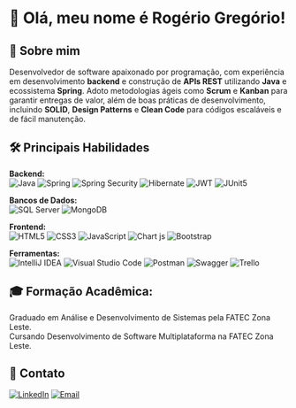 # 👋 Olá, meu nome é Rogério Gregório!
  
## 🚀 Sobre mim
Desenvolvedor de software apaixonado por programação, com experiência em desenvolvimento **backend** e construção de **APIs REST** utilizando **Java** e ecossistema **Spring**. Adoto metodologias ágeis como **Scrum** e **Kanban** para garantir entregas de valor, além de boas práticas de desenvolvimento, incluindo **SOLID**, **Design Patterns** e **Clean Code** para códigos escaláveis e de fácil manutenção.

## 🛠 Principais Habilidades
**Backend:** <br>
![Java](https://img.shields.io/badge/Java-633309?style=flat&logo=coffeescript&logoColor=white) 
![Spring](https://img.shields.io/badge/Spring-6DB33F?style=flat&logo=spring&logoColor=white)
![Spring Security](https://img.shields.io/badge/Spring%20Security-6DB33F?style=flat&logo=springsecurity&logoColor=white)
![Hibernate](https://img.shields.io/badge/Hibernate-59666C?style=flat&logo=Hibernate&logoColor=white)
![JWT](https://img.shields.io/badge/JWT-000000?style=flat&logo=JSON%20web%20tokens&logoColor=white)
![JUnit5](https://img.shields.io/badge/Junit5-25A162?style=flat&logo=junit5&logoColor=white)

**Bancos de Dados:** <br>
![SQL Server](https://img.shields.io/badge/SQL%20Server-316192?style=flat&logo=adminer&logoColor=white)
![MongoDB](https://img.shields.io/badge/MongoDB-4EA94B?style=flat&logo=mongodb&logoColor=white)

**Frontend:** <br>
![HTML5](https://img.shields.io/badge/HTML5-E34F26?style=flat&logo=html5&logoColor=white)
![CSS3](https://img.shields.io/badge/CSS3-1572B6?style=flat&logo=css3&logoColor=white)
![JavaScript](https://img.shields.io/badge/JavaScript-323330?style=flat&logo=javascript&logoColor=F7DF1E)
![Chart js](https://img.shields.io/badge/Chart%20js-FF6384?style=flat&logo=chartdotjs&logoColor=white)
![Bootstrap](https://img.shields.io/badge/Bootstrap-563D7C?style=flat&logo=bootstrap&logoColor=white)

**Ferramentas:** <br>
![IntelliJ IDEA](https://img.shields.io/badge/IntelliJ_IDEA-000000.svg?style=flat&logo=intellij-idea&logoColor=white)
![Visual Studio Code](https://img.shields.io/badge/VS%20Code-007ACC?style=flat&logo=htmx&logoColor=white)
![Postman](https://img.shields.io/badge/Postman-FF6C37?style=flat&logo=Postman&logoColor=white)
![Swagger](https://img.shields.io/badge/Swagger-85EA2D?style=flat&logo=Swagger&logoColor=white)
![Trello](https://img.shields.io/badge/Trello-0052CC?style=flat&logo=trello&logoColor=white)

## 🎓 Formação Acadêmica:
Graduado em Análise e Desenvolvimento de Sistemas pela FATEC Zona Leste. <br>
Cursando Desenvolvimento de Software Multiplataforma na FATEC Zona Leste.

## 💬 Contato
[![LinkedIn](https://img.shields.io/badge/LinkedIn-0A66C2?style=flat&logo=linkedin&logoColor=white)](https://linkedin.com/in/rogeriogregorio)
[![Email](https://img.shields.io/badge/Email-D14836?style=flat&logo=gmail&logoColor=white)](mailto:bernardo.rogerio93@gmail.com)
